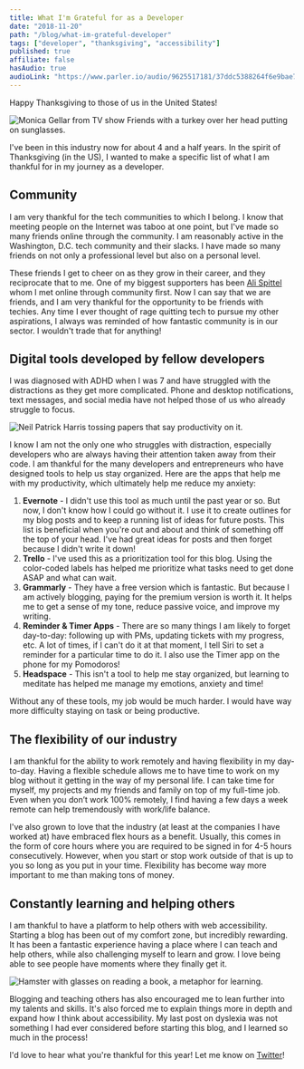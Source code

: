 ```yaml
---
title: What I'm Grateful for as a Developer 
date: "2018-11-20"
path: "/blog/what-im-grateful-developer"
tags: ["developer", "thanksgiving", "accessibility"]
published: true
affiliate: false
hasAudio: true
audioLink: "https://www.parler.io/audio/9625517181/37ddc5388264f6e9bae7106e3e0260ffcc1ccec9.c5e1d161-0c99-45d1-82c2-219f8eb5add9.mp3"
---
```


Happy Thanksgiving to those of us in the United States!


![Monica Gellar from TV show Friends with a turkey over her head putting on sunglasses.](https://media.giphy.com/media/PjYfyarIEsNGM/giphy.gif)


I've been in this industry now for about 4 and a half years. In the spirit of Thanksgiving (in the US), I wanted to make a specific list of what I am thankful for in my journey as a developer. 

## Community

I am very thankful for the tech communities to which I belong. I know that meeting people on the Internet was taboo at one point, but I've made so many friends online through the community. I am reasonably active in the Washington, D.C. tech community and their slacks. I have made so many friends on not only a professional level but also on a personal level. 

These friends I get to cheer on as they grow in their career, and they reciprocate that to me. One of my biggest supporters has been [Ali Spittel](https://twitter.com/aspittel) whom I met online through community first. Now I can say that we are friends, and I am very thankful for the opportunity to be friends with techies. Any time I ever thought of rage quitting tech to pursue my other aspirations, I always was reminded of how fantastic community is in our sector. I wouldn't trade that for anything!

## Digital tools developed by fellow developers

I was diagnosed with ADHD when I was 7 and have struggled with the distractions as they get more complicated. Phone and desktop notifications, text messages, and social media have not helped those of us who already struggle to focus. 

![Neil Patrick Harris tossing papers that say productivity on it.](https://media.giphy.com/media/B2NKPKFTHtB7rTYNhN/giphy.gif)

I know I am not the only one who struggles with distraction, especially developers who are always having their attention taken away from their code. I am thankful for the many developers and entrepreneurs who have designed tools to help us stay organized. Here are the apps that help me with my productivity, which ultimately help me reduce my anxiety:

1. **Evernote** - I didn't use this tool as much until the past year or so. But now, I don't know how I could go without it. I use it to create outlines for my blog posts and to keep a running list of ideas for future posts. This list is beneficial when you're out and about and think of something off the top of your head. I've had great ideas for posts and then forget because I didn't write it down!
2. **Trello** - I've used this as a prioritization tool for this blog. Using the color-coded labels has helped me prioritize what tasks need to get done ASAP and what can wait.
3. **Grammarly** - They have a free version which is fantastic. But because I am actively blogging, paying for the premium version is worth it. It helps me to get a sense of my tone, reduce passive voice, and improve my writing. 
4. **Reminder & Timer Apps** - There are so many things I am likely to forget day-to-day: following up with PMs, updating tickets with my progress, etc. A lot of times, if I can't do it at that moment, I tell Siri to set a reminder for a particular time to do it. I also use the Timer app on the phone for my Pomodoros!
5. **Headspace** - This isn't a tool to help me stay organized, but learning to meditate has helped me manage my emotions, anxiety and time!

Without any of these tools, my job would be much harder. I would have way more difficulty staying on task or being productive.

## The flexibility of our industry

I am thankful for the ability to work remotely and having flexibility in my day-to-day. Having a flexible schedule allows me to have time to work on my blog without it getting in the way of my personal life. I can take time for myself, my projects and my friends and family on top of my full-time job. Even when you don’t work 100% remotely, I find having a few days a week remote can help tremendously with work/life balance.

I've also grown to love that the industry (at least at the companies I have worked at) have embraced flex hours as a benefit. Usually, this comes in the form of core hours where you are required to be signed in for 4-5 hours consecutively. However, when you start or stop work outside of that is up to you so long as you put in your time. Flexibility has become way more important to me than making tons of money.

## Constantly learning and helping others
I am thankful to have a platform to help others with web accessibility. Starting a blog has been out of my comfort zone, but incredibly rewarding. It has been a fantastic experience having a place where I can teach and help others, while also challenging myself to learn and grow. I love being able to see people have moments where they finally get it.

![Hamster with glasses on reading a book, a metaphor for learning.](https://media.giphy.com/media/tHufwMDTUi20E/giphy.gif)

Blogging and teaching others has also encouraged me to lean further into my talents and skills. It's also forced me to explain things more in depth and expand how I think about accessibility. My last post on dyslexia was not something I had ever considered before starting this blog, and I learned so much in the process! 

I'd love to hear what you're thankful for this year! Let me know on [Twitter](https://twitter.com/littlekope0903)!